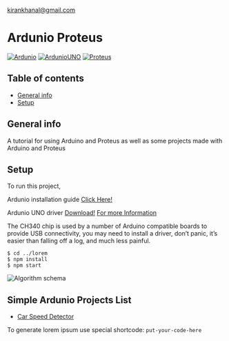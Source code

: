 kirankhanal@gmail.com

# Ardunio Proteus 
[![Ardunio](https://img.shields.io/badge/Arduino-IDE%202.0.4-viridiangreen?style=for-the-badge&logo=Arduino)](https://github.com/Andipstha) [![ArdunioUNO](https://img.shields.io/badge/Arduino-UNO-viridiangreen?style=for-the-badge&logo=Arduino)](https://github.com/Andipstha) [![Proteus](https://img.shields.io/badge/Proteus-v8.0.0-skyblue?style=for-the-badge&logo=Atom)](https://github.com/Andipstha)

## Table of contents
* [General info](#general-info)
* [Setup](#setup)

## General info
A tutorial for using Arduino and Proteus as well as some projects made with Arduino and Proteus
	
## Setup
To run this project,

Ardunio installation guide [Click Here!](https://support.arduino.cc/hc/en-us/articles/4412943340178-Open-the-Arduino-IDE-installation-folder?queryID=8ebc00493e3a2022d0263ccd07ab7c9e)


Ardunio UNO driver [Download!](Driver/CH34x_Install_Windows_v3_4.EXE)
[For more Information](https://sparks.gogo.co.nz/ch340.html)

The CH340 chip is used by a number of Arduino compatible boards to provide USB connectivity, you may need to install a driver, don’t panic, it’s easier than falling off a log, and much less painful.

```
$ cd ../lorem
$ npm install
$ npm start
```

![Algorithm schema](./images/schema.jpg)

## Simple Ardunio Projects List
* [Car Speed Detector](https://microdigisoft.com/how-to-make-a-car-speed-detector-using-arduino-and-ir-sensor-in-proteus/)

To generate lorem ipsum use special shortcode: `put-your-code-here`

 
